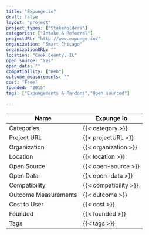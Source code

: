 ```yaml
---
title: "Expunge.io"
draft: false
layout: "project"
project_types: ["Stakeholders"]
categories: ["Intake & Referral"]
projectURL: "http://www.expunge.io/"
organization: "Smart Chicago"
organizationURL: ""
location: "Cook County, IL"
open_source: "Yes"
open_data: ""
compatibility: ["Web"]
outcome_measurements: ""
cost: "Free"
founded: "2015"
tags: ["Expungements & Pardons","Open sourced"]

---
```



Name                    |  Expunge.io    
------------------------|----
Categories              | {{< category >}} 
Project URL             | {{< projectURL >}} 
Organization            | {{< organization >}} 
Location                | {{< location >}} 
Open Source             | {{< open-source >}} 
Open Data               | {{< open-data >}} 
Compatibility           | {{< compatibility >}} 
Outcome Measurements    | {{< outcome >}} 
Cost to User            | {{< cost >}} 
Founded                 | {{< founded >}} 
Tags                    | {{< tags >}} 

